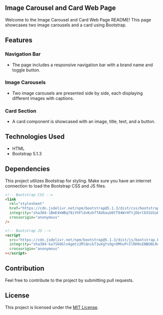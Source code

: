 ## Image Carousel and Card Web Page

Welcome to the Image Carousel and Card Web Page README! This page showcases two image carousels and a card using Bootstrap.

## Features

### Navigation Bar

- The page includes a responsive navigation bar with a brand name and toggle button.

### Image Carousels

- Two image carousels are presented side by side, each displaying different images with captions.

### Card Section

- A card component is showcased with an image, title, text, and a button.

## Technologies Used

- HTML
- Bootstrap 5.1.3

## Dependencies

This project utilizes Bootstrap for styling. Make sure you have an internet connection to load the Bootstrap CSS and JS files.

```html
<!-- Bootstrap CSS -->
<link
  rel="stylesheet"
  href="https://cdn.jsdelivr.net/npm/bootstrap@5.1.3/dist/css/bootstrap.min.css"
  integrity="sha384-1BmE4kWBq78iYhFldvKuhfTAU6auU8tT94WrHftjDbrCEXSU1oBoqyl2QvZ6jIW3"
  crossorigin="anonymous"
/>

<!-- Bootstrap JS -->
<script
  src="https://cdn.jsdelivr.net/npm/bootstrap@5.1.3/dist/js/bootstrap.bundle.min.js"
  integrity="sha384-ka7Sk0Gln4gmtz2MlQnikT1wXgYsOg+OMhuP+IlRH9sENBO0LRn5q+8nbTov4+1p"
  crossorigin="anonymous"
></script>
```

## Contribution

Feel free to contribute to the project by submitting pull requests.

## License

This project is licensed under the [MIT License](LICENSE).
